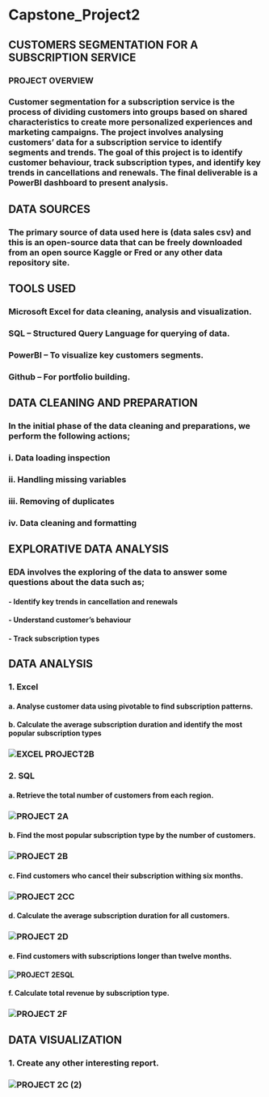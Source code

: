 # Capstone_Project2
## CUSTOMERS SEGMENTATION FOR A SUBSCRIPTION SERVICE
### PROJECT OVERVIEW
### Customer segmentation for a subscription service is the process of dividing customers into groups based on shared characteristics to create more personalized experiences and marketing campaigns. The project involves analysing customers’ data for a subscription service to identify segments and trends. The goal of this project is to identify customer behaviour, track subscription types, and identify key trends in cancellations and renewals. The final deliverable is a PowerBI dashboard to present analysis.
## DATA SOURCES
### The primary source of data used here is (data sales csv) and this is an open-source data that can be freely downloaded from an open source Kaggle or Fred or any other data repository site.
## TOOLS USED
### Microsoft Excel for data cleaning, analysis and visualization.
### SQL – Structured Query Language for querying of data.
### PowerBI – To visualize key customers segments.
### Github – For portfolio building.
## DATA CLEANING AND PREPARATION
### In the initial phase of the data cleaning and preparations, we perform the following actions;
### i.	Data loading inspection
### ii.	Handling missing variables
### iii.	Removing of duplicates
### iv.	Data cleaning and formatting
## EXPLORATIVE DATA ANALYSIS
### EDA involves the exploring of the data to answer some questions about the data such as;
#### -	Identify key trends in cancellation and renewals
#### -	Understand customer’s behaviour
#### -	Track subscription types
## DATA ANALYSIS
### 1.	Excel
#### a.	Analyse customer data using pivotable to find subscription patterns.
#### b.	Calculate the average subscription duration and identify the most popular subscription types
### ![EXCEL PROJECT2B](https://github.com/user-attachments/assets/fac6a758-4677-4fbf-afa9-e71e43f939cd)
### 2.	SQL
#### a.	Retrieve the total number of customers from each region.
### ![PROJECT 2A](https://github.com/user-attachments/assets/bb41ed03-9192-4ec3-a534-701f9420ad9f)
#### b.	Find the most popular subscription type by the number of customers.
### ![PROJECT 2B](https://github.com/user-attachments/assets/7c58011a-0490-4130-918e-406a28168fd5)
#### c.	Find customers who cancel their subscription withing six months.
### ![PROJECT 2CC](https://github.com/user-attachments/assets/6f28b68a-6a43-4ab1-9e39-6bdef9067c1e)
#### d.	Calculate the average subscription duration for all customers.
### ![PROJECT 2D](https://github.com/user-attachments/assets/d59c11ef-a3ff-4b47-837a-0054fb9ca912)
#### e.	Find customers with subscriptions longer than twelve months.
#### ![PROJECT 2ESQL](https://github.com/user-attachments/assets/77e2ff6d-75a3-4381-ad0f-c24dd57e1d3c)
#### f.	Calculate total revenue by subscription type.
### ![PROJECT 2F](https://github.com/user-attachments/assets/c73f3a68-f6a2-4329-a077-1c8e4de0fa8d)
## DATA VISUALIZATION
### 1.	Create any other interesting report.
### ![PROJECT 2C (2)](https://github.com/user-attachments/assets/d5d8baf6-72d8-4882-b0b7-4767bd09c023)

